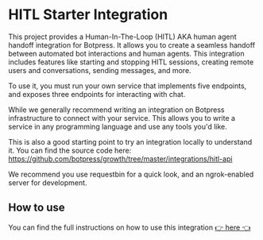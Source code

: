 
# HITL Starter Integration

This project provides a Human-In-The-Loop (HITL) AKA human agent handoff integration for Botpress. It allows you to create a seamless handoff between automated bot interactions and human agents. This integration includes features like starting and stopping HITL sessions, creating remote users and conversations, sending messages, and more.

To use it, you must run your own service that implements five endpoints, and exposes three endpoints for interacting with chat.

While we generally recommend writing an integration on Botpress infrastructure to connect with your service. This allows you to write a service in any programming language and use any tools you'd like. 

This is also a good starting point to try an integration locally to understand it. You can find the source code here: https://github.com/botpress/growth/tree/master/integrations/hitl-api 

We recommend you use requestbin for a quick look, and an ngrok-enabled server for development.

## How to use
You can find the full instructions on how to use this integration [👉 here 👈](https://botpress.com/reference/botpress-hitl-integration-apis)